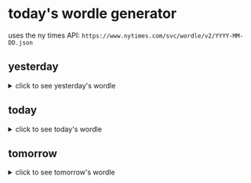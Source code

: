# today's wordle generator

uses the ny times API: `https://www.nytimes.com/svc/wordle/v2/YYYY-MM-DD.json`

## yesterday

<details>
    <summary>click to see yesterday's wordle</summary>

    terse

</details>

## today

<details>
    <summary>click to see today's wordle</summary>

    scent

</details>

## tomorrow

<details>
    <summary>click to see tomorrow's wordle</summary>

    paint

</details>
